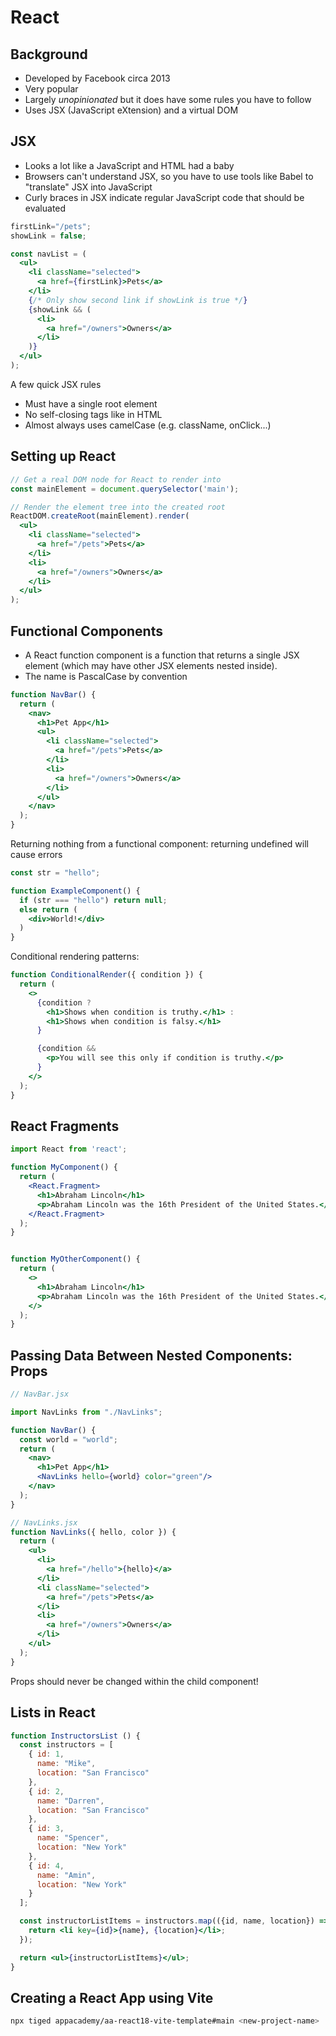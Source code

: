 # React

## Background

- Developed by Facebook circa 2013
- Very popular
- Largely *unopinionated* but it does have some rules you have to follow
- Uses JSX (JavaScript eXtension) and a virtual DOM

## JSX

- Looks a lot like a JavaScript and HTML had a baby
- Browsers can't understand JSX, so you have to use tools like Babel to "translate" JSX into JavaScript
- Curly braces in JSX indicate regular JavaScript code that should be evaluated

```jsx
firstLink="/pets";
showLink = false;

const navList = (
  <ul>
    <li className="selected">
      <a href={firstLink}>Pets</a>
    </li>
    {/* Only show second link if showLink is true */}
    {showLink && (
      <li>
        <a href="/owners">Owners</a>
      </li>
    )}
  </ul>
);
```

A few quick JSX rules

- Must have a single root element
- No self-closing tags like in HTML
- Almost always uses camelCase (e.g. className, onClick...)

## Setting up React

```jsx
// Get a real DOM node for React to render into
const mainElement = document.querySelector('main');

// Render the element tree into the created root
ReactDOM.createRoot(mainElement).render(
  <ul>
    <li className="selected">
      <a href="/pets">Pets</a>
    </li>
    <li>
      <a href="/owners">Owners</a>
    </li>
  </ul>
);
```

## Functional Components

- A React function component is a function that returns a single JSX element (which may have other JSX elements nested inside).
- The name is PascalCase by convention

```jsx
function NavBar() {
  return (
    <nav>
      <h1>Pet App</h1>
      <ul>
        <li className="selected">
          <a href="/pets">Pets</a>
        </li>
        <li>
          <a href="/owners">Owners</a>
        </li>
      </ul>
    </nav>
  );
}
```

Returning nothing from a functional component: returning undefined will cause errors

```jsx
const str = "hello";

function ExampleComponent() {
  if (str === "hello") return null;
  else return (
    <div>World!</div>
  )
}
```

Conditional rendering patterns:

```jsx
function ConditionalRender({ condition }) {
  return (
    <>
      {condition ?
        <h1>Shows when condition is truthy.</h1> :
        <h1>Shows when condition is falsy.</h1>
      }

      {condition &&
        <p>You will see this only if condition is truthy.</p>
      }
    </>
  );
}
```

## React Fragments

```jsx
import React from 'react';

function MyComponent() {
  return (
    <React.Fragment>
      <h1>Abraham Lincoln</h1>
      <p>Abraham Lincoln was the 16th President of the United States.</p>
    </React.Fragment>
  );
}


function MyOtherComponent() {
  return (
    <>
      <h1>Abraham Lincoln</h1>
      <p>Abraham Lincoln was the 16th President of the United States.</p>
    </>
  );
}
```

## Passing Data Between Nested Components: Props

```jsx
// NavBar.jsx

import NavLinks from "./NavLinks";

function NavBar() {
  const world = "world";
  return (
    <nav>
      <h1>Pet App</h1>
      <NavLinks hello={world} color="green"/>
    </nav>
  );
}

// NavLinks.jsx
function NavLinks({ hello, color }) {
  return (
    <ul>
      <li>
        <a href="/hello">{hello}</a>
      </li>
      <li className="selected">
        <a href="/pets">Pets</a>
      </li>
      <li>
        <a href="/owners">Owners</a>
      </li>
    </ul>
  );
}
```

Props should never be changed within the child component!

## Lists in React

```jsx
function InstructorsList () {
  const instructors = [
    { id: 1,
      name: "Mike",
      location: "San Francisco"
    },
    { id: 2,
      name: "Darren",
      location: "San Francisco"
    },
    { id: 3,
      name: "Spencer",
      location: "New York"
    },
    { id: 4,
      name: "Amin",
      location: "New York"
    }
  ];

  const instructorListItems = instructors.map(({id, name, location}) => {
    return <li key={id}>{name}, {location}</li>;
  });

  return <ul>{instructorListItems}</ul>;
}
```

## Creating a React App using Vite

```bash
npx tiged appacademy/aa-react18-vite-template#main <new-project-name>
```